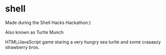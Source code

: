 # shell
Made during the Shell Hacks Hackathon:)

Also known as Turtle Munch

HTML/JavaScript game staring a very hungry sea turtle and some craaaazy strawberry bros.
